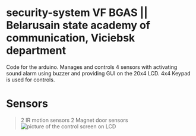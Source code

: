 # security-system VF BGAS || Belarusain state academy of communication, Viciebsk department
Code for the arduino. Manages and controls 4 sensors with activating sound alarm using buzzer and providing GUI on the 20x4 LCD.
4x4 Keypad is used for controls. 
# Sensors
> 2 IR motion sensors
> 2 Magnet door sensors
![picture of the control screen on LCD](display.jpg)
